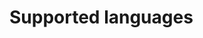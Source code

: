 <!--
/**
 * @name            Supported languages
 * @namespace       doc.views
 * @type            Markdown
 * @platform        md
 * @status          stable
 * @menu            Documentation / Views           /doc/views/languages
 *
 * @since           2.0.0
 * @author    Olivier Bossel <olivier.bossel@gmail.com> (https://olivierbossel.com)
 */
-->

<!-- image -->

<!-- header -->
##### 



# Supported languages

